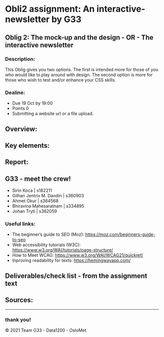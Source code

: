 # Obli2 assignment: An interactive-newsletter by G33 
## Oblig 2: The mock-up and the design - OR - The interactive newsletter
### Description: 
This Oblig gives you two options. The first is intended more for those of you who would like to play around with design. The second option is more for those who wish to test and/or enhance your CSS skills.

### Dealine:
* Due 19 Oct by 19:00 
* Points 0 
* Submitting a website url or a file upload.

## Overview: 

## Key elements:

## Report: 

## G33 - meet the crew! 
* Sirin Koca | s182211
* Gilhan Jentrix M. Dandin | s360903
* Ahmet Okur | s364568
* Bhiravina Mahesaratnam | s334895
* Johan Tryti | s362059


### Useful links:
* The beginner’s guide to SEO (Moz): https://moz.com/beginners-guide-to-seo 
* Web accessibility tutorials (W3C): https://www.w3.org/WAI/tutorials/page-structure/
* How to Meet WCAG: https://www.w3.org/WAI/WCAG21/quickref/
* Inproving readability for texts: https://hemingwayapp.com/

## Deliverables/check list - from the assignment text

## Sources:

***


### thank you! 



© 2021 Team G33 - Data1200 - OsloMet

